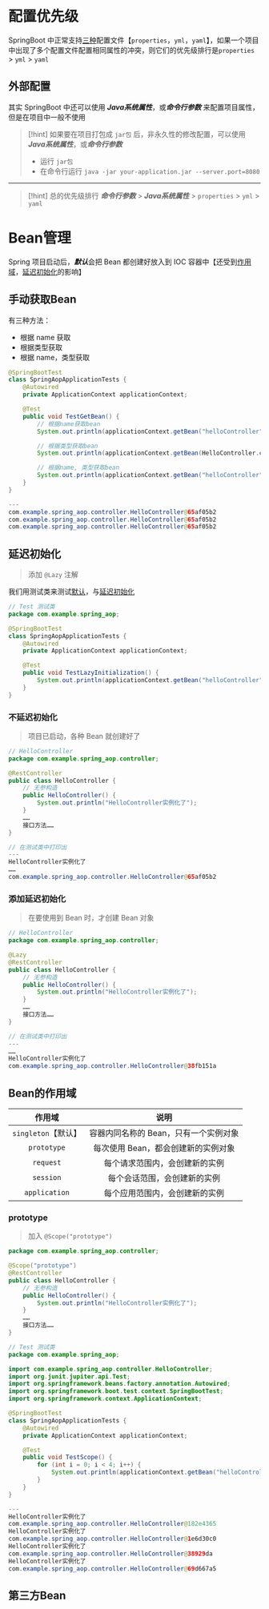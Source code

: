 # 配置优先级
SpringBoot 中正常支持<u>三种</u>配置文件【`properties`，`yml`，`yaml`】，如果一个项目中出现了多个配置文件配置相同属性的冲突，则它们的优先级排行是`properties` > `yml` > `yaml`

## 外部配置
其实 SpringBoot 中还可以使用 ***Java系统属性***，或***命令行参数*** 来配置项目属性，但是在项目中一般不使用

>[!hint] 如果要在项目打包成 `jar包` 后，非永久性的修改配置，可以使用 ***Java系统属性***，或***命令行参数*** 
>- 运行 `jar包`
>- 在命令行运行 `java -jar your-application.jar --server.port=8080`

---

>[!hint] 总的优先级排行
>***命令行参数*** > ***Java系统属性*** > `properties` > `yml` > `yaml`

# Bean管理
Spring 项目启动后，***默认***会把 Bean 都创建好放入到 IOC 容器中【还受到<u>作用域</u>，<u>延迟初始化</u>的影响】

## 手动获取Bean
有三种方法：
- 根据 name 获取
- 根据类型获取
- 根据 name，类型获取

```java
@SpringBootTest
class SpringAopApplicationTests {
    @Autowired
    private ApplicationContext applicationContext;

    @Test
    public void TestGetBean() {
		// 根据name获取bean
	    System.out.println(applicationContext.getBean("helloController"));

		// 根据类型获取bean
		System.out.println(applicationContext.getBean(HelloController.class));

		// 根据name, 类型获取bean
		System.out.println(applicationContext.getBean("helloController", HelloController.class));
    }
}

---
com.example.spring_aop.controller.HelloController@65af05b2
com.example.spring_aop.controller.HelloController@65af05b2
com.example.spring_aop.controller.HelloController@65af05b2
```

## 延迟初始化
>添加 `@Lazy` 注解

我们用测试类来测试<u>默认</u>，与<u>延迟初始化</u>
```java
// Test 测试类
package com.example.spring_aop;

@SpringBootTest
class SpringAopApplicationTests {
    @Autowired
    private ApplicationContext applicationContext;

    @Test
    public void TestLazyInitialization() {
        System.out.println(applicationContext.getBean("helloController"));
    }
}
```
### 不延迟初始化
>项目已启动，各种 Bean 就创建好了

```java
// HelloController
package com.example.spring_aop.controller;

@RestController
public class HelloController {
    // 无参构造
    public HelloController() {
        System.out.println("HelloController实例化了");
    }
    ……
    接口方法……
}

// 在测试类中打印出
---
HelloController实例化了
……
com.example.spring_aop.controller.HelloController@65af05b2
```

### 添加延迟初始化
>在要使用到 Bean 时，才创建 Bean 对象

```java
// HelloController
package com.example.spring_aop.controller;

@Lazy
@RestController
public class HelloController {
    // 无参构造
    public HelloController() {
        System.out.println("HelloController实例化了");
    }
    ……
    接口方法……
}

// 在测试类中打印出
---
……
HelloController实例化了
com.example.spring_aop.controller.HelloController@38fb151a
```




## Bean的作用域

|       作用域       |          说明           |
| :-------------: | :-------------------: |
| `singleton`【默认】 | 容器内同名称的 Bean，只有一个实例对象 |
|   `prototype`   | 每次使用 Bean，都会创建新的实例对象  |
|    `request`    |    每个请求范围内，会创建新的实例    |
|    `session`    |    每个会话范围，会创建新的实例     |
|  `application`  |    每个应用范围内，会创建新的实例    |
### prototype
>加入 `@Scope("prototype")`

```java
package com.example.spring_aop.controller;

@Scope("prototype")
@RestController
public class HelloController {
    // 无参构造
    public HelloController() {
        System.out.println("HelloController实例化了");
    }
    ……
    接口方法……
}
```

```java
// Test 测试类
package com.example.spring_aop;

import com.example.spring_aop.controller.HelloController;
import org.junit.jupiter.api.Test;
import org.springframework.beans.factory.annotation.Autowired;
import org.springframework.boot.test.context.SpringBootTest;
import org.springframework.context.ApplicationContext;

@SpringBootTest
class SpringAopApplicationTests {
    @Autowired
    private ApplicationContext applicationContext;

    @Test
    public void TestScope() {
        for (int i = 0; i < 4; i++) {
            System.out.println(applicationContext.getBean("helloController"));
        }
    }
}

---
HelloController实例化了
com.example.spring_aop.controller.HelloController@182e4365
HelloController实例化了
com.example.spring_aop.controller.HelloController@1e6d30c0
HelloController实例化了
com.example.spring_aop.controller.HelloController@38929da
HelloController实例化了
com.example.spring_aop.controller.HelloController@69d667a5
```

## 第三方Bean


















